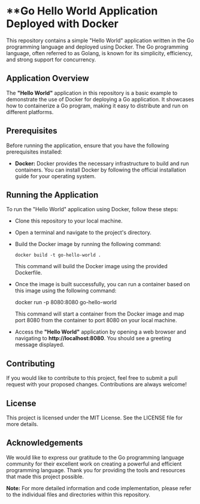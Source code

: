 # **Go Hello World Application Deployed with Docker

This repository contains a simple "Hello World" application written in the Go programming language and deployed using Docker. The Go programming language, often referred to as Golang, is known for its simplicity, efficiency, and strong support for concurrency.

## **Application Overview**
The **"Hello World"** application in this repository is a basic example to demonstrate the use of Docker for deploying a Go application. It showcases how to containerize a Go program, making it easy to distribute and run on different platforms.

## **Prerequisites**

Before running the application, ensure that you have the following prerequisites installed:

- **Docker:** Docker provides the necessary infrastructure to build and run containers. You can install Docker by following the official installation guide for your operating system.

## **Running the Application**

To run the "Hello World" application using Docker, follow these steps:

- Clone this repository to your local machine.

- Open a terminal and navigate to the project's directory.

- Build the Docker image by running the following command:

      docker build -t go-hello-world .

    This command will build the Docker image using the provided Dockerfile.

- Once the image is built successfully, you can run a container based on this image using the following command:

    docker run -p 8080:8080 go-hello-world

    This command will start a container from the Docker image and map port 8080 from the container to port 8080 on your local machine.

- Access the **"Hello World"** application by opening a web browser and navigating to **http://localhost:8080**. You should see a greeting message displayed.

## **Contributing**

If you would like to contribute to this project, feel free to submit a pull request with your proposed changes. Contributions are always welcome!

## **License**

This project is licensed under the MIT License. See the LICENSE file for more details.

## **Acknowledgements**

We would like to express our gratitude to the Go programming language community for their excellent work on creating a powerful and efficient programming language. Thank you for providing the tools and resources that made this project possible.

**Note:** For more detailed information and code implementation, please refer to the individual files and directories within this repository.